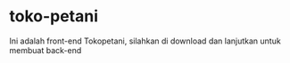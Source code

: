 # toko-petani
Ini adalah front-end Tokopetani, silahkan di download dan lanjutkan untuk membuat back-end
